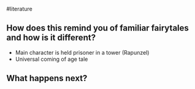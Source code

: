 #literature 
## How does this remind you of familiar fairytales and how is it different?
- Main character is held prisoner in a tower (Rapunzel)
- Universal coming of age tale

## What happens next?